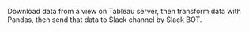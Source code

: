Download data from a view on Tableau server, then transform data with Pandas, then send that data to Slack channel by Slack BOT. 
